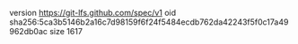 version https://git-lfs.github.com/spec/v1
oid sha256:5ca3b5146b2a16c7d98159f6f24f5484ecdb762da42243f5f0c17a49962db0ac
size 1617
